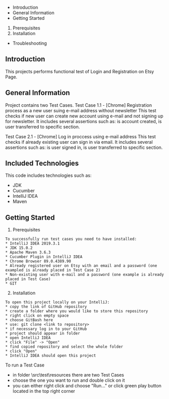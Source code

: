  * Introduction
 * General Information
 * Getting Started
 1. Prerequisites
 2. Installation
 * Troubleshooting
 
Introduction
------------
 This projects performs functional test of Login and Registration on Etsy Page. 

 
General Information
------------ 
Project contains two Test Cases.
Test Case 1.1 - [Chrome] Registration process as a new user suing e-mail address without newsletter
This test checks if new user can create new account using e-mail and not signing up for newsletter. 
It includes several assertions such as: is account created, is user transferred to specific section.

Test Case 2.1 - [Chrome] Log in proccess using e-mail address
This test checks if already existing user can sign in via email. 
It includes several assertions such as: is user signed in, is user transferred to specific section.

    
Included Technologies
------------

This code includes technologies such as:
* JDK 
* Cucumber
* IntelliJ IDEA
* Maven
 
 Getting Started
 ------------
  1. Prerequisites
  
    To successfully run test cases you need to have installed:
    * IntelliJ IDEA 2019.3.1
    * JDK 15.0.2
    * Apache Maven 3.6.3
    * Cucumber Plugin in IntelliJ IDEA
    * Chrome Browser 89.0.4389.90
    * Already registered user on Etsy with an email and a password (one exampled is already placed in Test Case 2)
    * Non-existing user with e-mail and a password (one example is already placed in Test Case)
    * GIT
    
  2. Installation
  
    To open this project locally on your IntelliJ:
    * copy the link of GitHub repository
    * create a folder where you would like to store this repository
    * right click on empty space
    * choose GitBash here
    * use: git clone <link to repository>
    * if necessary log in to your GitHub
    * project should appear in folder
    * open IntelliJ IDEA
    * click "File" -> "Open"
    * find copied repository and select the whole folder 
    * click "Open"
    * IntelliJ IDEA should open this project
   
   To run a Test Case
   
   * in folder \\src\\test\\resources there are two Test Cases
   * choose the one you want to run and double click on it
   * you can either right click and choose "Run..." or click green play button located in the top right corner
 
 


